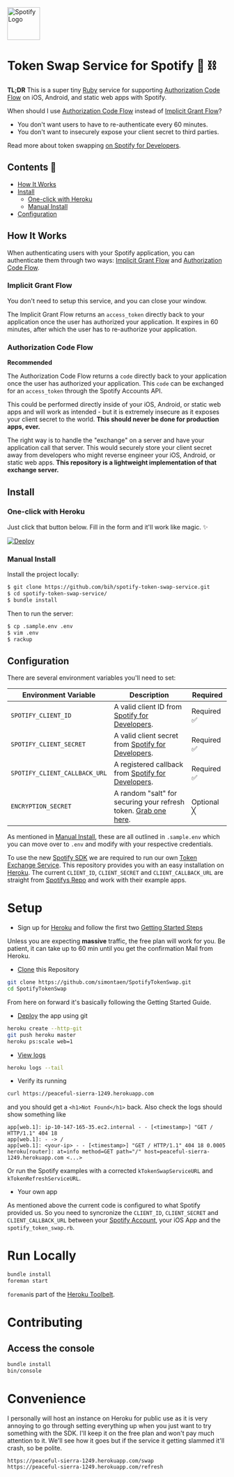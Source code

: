 <img src="https://avatars3.githubusercontent.com/u/251374?s=200&v=4" width="75" alt="Spotify Logo" />

# Token Swap Service for Spotify 🔑 ⛓

**TL;DR** This is a super tiny [Ruby][ruby] service for supporting [Authorization Code Flow][authorization-code-flow] on iOS, Android, and static web apps with Spotify.

When should I use [Authorization Code Flow][authorization-code-flow] instead of [Implicit Grant Flow][implicit-grant-flow]?

* You don't want users to have to re-authenticate every 60 minutes.
* You don't want to insecurely expose your client secret to third parties.

Read more about token swapping [on Spotify for Developers][token-swap-refresh-guide].

## Contents 📖

* [How It Works](#how-it-works)
* [Install](#install)
  * [One-click with Heroku](#one-click-with-heroku)
  * [Manual Install](#manual-install)
* [Configuration](#configuration)

## How It Works

When authenticating users with your Spotify application, you can authenticate them through two ways: [Implicit Grant Flow][implicit-grant-flow] and [Authorization Code Flow][authorization-code-flow].

### Implicit Grant Flow

You don't need to setup this service, and you can close your window.

The Implicit Grant Flow returns an `access_token` directly back to your application once the user has authorized your application. It expires in 60 minutes, after which the user has to re-authorize your application.

### Authorization Code Flow

**Recommended**

The Authorization Code Flow returns a `code` directly back to your application once the user has authorized your application. This `code` can be exchanged for an `access_token` through the Spotify Accounts API.

This could be performed directly inside of your iOS, Android, or static web apps and will work as intended - but it is extremely insecure as it exposes your client secret to the world. **This should never be done for production apps, ever.**

The right way is to handle the "exchange" on a server and have your application call that server. This would securely store your client secret away from developers who might reverse engineer your iOS, Android, or static web apps. **This repository is a lightweight implementation of that exchange server.**

## Install

### One-click with Heroku

Just click that button below. Fill in the form and it'll work like magic. ✨

[![Deploy](https://www.herokucdn.com/deploy/button.svg)](https://heroku.com/deploy)

### Manual Install

Install the project locally:

```bash
$ git clone https://github.com/bih/spotify-token-swap-service.git
$ cd spotify-token-swap-service/
$ bundle install
```

Then to run the server:

```bash
$ cp .sample.env .env
$ vim .env
$ rackup
```

## Configuration

There are several environment variables you'll need to set:

| Environment Variable          | Description                                                                                                       | Required    |
| ----------------------------- | ----------------------------------------------------------------------------------------------------------------- | ----------- |
| `SPOTIFY_CLIENT_ID`           | A valid client ID from [Spotify for Developers][s4d].                                                             | Required ✅ |
| `SPOTIFY_CLIENT_SECRET`       | A valid client secret from [Spotify for Developers][s4d].                                                         | Required ✅ |
| `SPOTIFY_CLIENT_CALLBACK_URL` | A registered callback from [Spotify for Developers][s4d].                                                         | Required ✅ |
| `ENCRYPTION_SECRET`           | A random "salt" for securing your refresh token. [Grab one here](https://api.wordpress.org/secret-key/1.1/salt/). | Optional ╳  |

As mentioned in [Manual Install](#manual-install), these are all outlined in `.sample.env` which you can move over to `.env` and modify with your respective credentials.

[ruby]: https://ruby-lang.org
[s4d]: https://beta.developer.spotify.com
[authorization-code-flow]: https://beta.developer.spotify.com/documentation/general/guides/authorization-guide/#authorization-code-flow
[implicit-grant-flow]: https://beta.developer.spotify.com/documentation/general/guides/authorization-guide/#implicit-grant-flow
[token-swap-refresh-guide]: https://beta.developer.spotify.com/documentation/ios-sdk/guides/token-swap-and-refresh/

To use the new [Spotify SDK](https://github.com/spotify/ios-sdk) we are required to run our own [Token Exchange Service](https://developer.spotify.com/technologies/spotify-ios-sdk/tutorial/#setting-up-your-token-exchange-service). This repository provides you with an easy installation on [Heroku](http://heroku.com/home). The current `CLIENT_ID`, `CLIENT_SECRET` and `CLIENT_CALLBACK_URL` are straight from [Spotifys Repo](https://github.com/spotify/ios-sdk/tree/master/Demo%20Projects) and work with their example apps.

# Setup

* Sign up for [Heroku](https://signup.heroku.com/) and follow the first two [Getting Started Steps](https://devcenter.heroku.com/articles/getting-started-with-ruby#introduction)

Unless you are expecting **massive** traffic, the free plan will work for you. Be patient, it can take up to 60 min until you get the confirmation Mail from Heroku.

* [Clone](https://devcenter.heroku.com/articles/getting-started-with-ruby#prepare-the-app) this Repository

```bash
git clone https://github.com/simontaen/SpotifyTokenSwap.git
cd SpotifyTokenSwap
```

From here on forward it's basically following the Getting Started Guide.

* [Deploy](https://devcenter.heroku.com/articles/getting-started-with-ruby#deploy-the-app) the app using git

```bash
heroku create --http-git
git push heroku master
heroku ps:scale web=1
```

* [View logs](https://devcenter.heroku.com/articles/getting-started-with-ruby#view-logs)

```bash
heroku logs --tail
```

* Verify its running

```bash
curl https://peaceful-sierra-1249.herokuapp.com
```

and you should get a `<h1>Not Found</h1>` back. Also check the logs should show something like

```
app[web.1]: ip-10-147-165-35.ec2.internal - - [<timestamp>] "GET / HTTP/1.1" 404 18
app[web.1]: - -> /
app[web.1]: <your-ip> - - [<timestamp>] "GET / HTTP/1.1" 404 18 0.0005
heroku[router]: at=info method=GET path="/" host=peaceful-sierra-1249.herokuapp.com <...>
```

Or run the Spotify examples with a corrected `kTokenSwapServiceURL` and `kTokenRefreshServiceURL`.

* Your own app

As mentioned above the current code is configured to what Spotify provided us. So you need to syncronize the `CLIENT_ID`, `CLIENT_SECRET` and `CLIENT_CALLBACK_URL` between your [Spotify Account](https://developer.spotify.com/my-applications/#!/applications), your iOS App and the `spotify_token_swap.rb`.

# Run Locally

```bash
bundle install
foreman start
```

`foreman`is part of the [Heroku Toolbelt](https://devcenter.heroku.com/articles/getting-started-with-ruby#set-up).

# Contributing

## Access the console

```bash
bundle install
bin/console
```

# Convenience

I personally will host an instance on Heroku for public use as it is very annoying to go through setting everything up when you just want to try something with the SDK. I'll keep it on the free plan and won't pay much attention to it. We'll see how it goes but if the service it getting slammed it'll crash, so be polite.

```
https://peaceful-sierra-1249.herokuapp.com/swap
https://peaceful-sierra-1249.herokuapp.com/refresh
```
